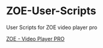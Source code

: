 # ZOE-User-Scripts
User Scripts for ZOE video player pro

[ZOE - Video Player PRO](https://apps.apple.com/us/app/zoe-video-player-pro/id1505277541)
